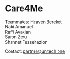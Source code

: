 
# Care4Me 


Teammates:
Heaven Bereket<br>
Nabi Amanuel<br>
Raffi Avakian<br>
Saron Zeru<br>
Shannet Fessehazion<br>

Contact: partner@unitech.one

